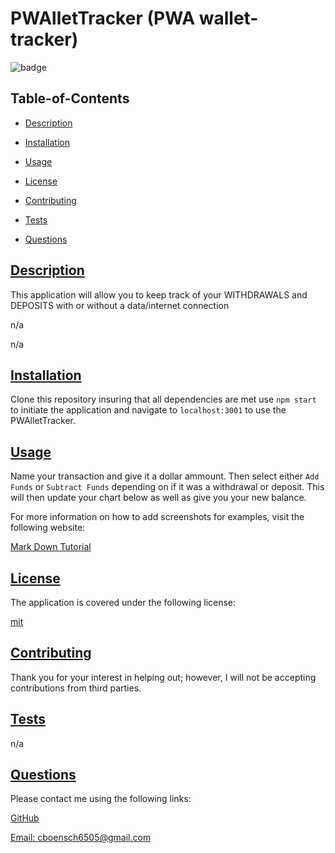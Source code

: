   # PWAlletTracker (PWA wallet-tracker)
  
  
  ![badge](https://img.shields.io/badge/license-mit-blue)
    

  ## Table-of-Contents

  * [Description](#description)
  * [Installation](#installation)
  * [Usage](#usage)
  
  * [License](#license)
    
  * [Contributing](#contributing)
  * [Tests](#tests)
  * [Questions](#questions)
  
  ## [Description](#table-of-contents)

  This application will allow you to keep track of your WITHDRAWALS and DEPOSITS with or without a data/internet connection

  n/a

  n/a

  ## [Installation](#table-of-contents)

  Clone this repository insuring that all dependencies are met use `npm start` to initiate the application and navigate to `localhost:3001` to use the PWAlletTracker.

  ## [Usage](#table-of-contents)

  Name your transaction and give it a dollar ammount. Then select either `Add Funds` or `Subtract Funds` depending on if it was a withdrawal or deposit. This will then update your chart below as well as give you your new balance.
  
  For more information on how to add screenshots for examples, visit the following website:
  
  [Mark Down Tutorial](https://agea.github.io/tutorial.md/)
  
  
  ## [License](#table-of-contents)

  The application is covered under the following license:

  
  [mit](https://choosealicense.com/licenses/mit)
    
    

  ## [Contributing](#table-of-contents)
  
  
  Thank you for your interest in helping out; however, I will not be accepting contributions from third parties.
    

  ## [Tests](#table-of-contents)

  n/a

  ## [Questions](#table-of-contents)

  Please contact me using the following links:

  [GitHub](https://github.com/cboensch6505)

  [Email: cboensch6505@gmail.com](mailto:cboensch6505@gmail.com)
